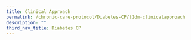 ```yaml
---
title: Clinical Approach
permalink: /chronic-care-protocol/Diabetes-CP/t2dm-clinicalapproach
description: ""
third_nav_title: Diabetes CP
---
```

